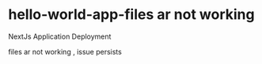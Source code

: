 # hello-world-app-files ar not working
NextJs Application Deployment


files ar not working , issue persists
